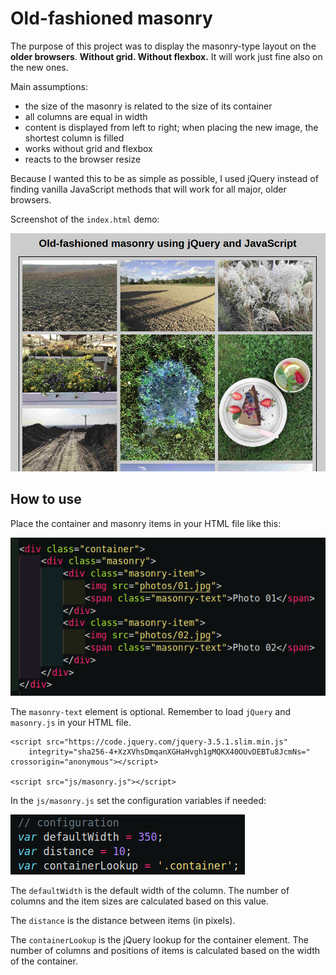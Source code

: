 # Old-fashioned masonry

The purpose of this project was to display the masonry-type layout on the **older browsers**. **Without grid. Without flexbox.** It will work just fine also on the new ones.

Main assumptions:
* the size of the masonry is related to the size of its container
* all columns are equal in width
* content is displayed from left to right; when placing the new image, the shortest column is filled
* works without grid and flexbox
* reacts to the browser resize

Because I wanted this to be as simple as possible, I used jQuery instead of finding vanilla JavaScript methods that will work for all major, older browsers. 

Screenshot of the `index.html` demo:

![Masonry demo](photos/demo.png "Masonry demo")

## How to use

Place the container and masonry items in your HTML file like this:

![HTML contents](photos/html.png "HTML contents")

The `masonry-text` element is optional. Remember to load `jQuery` and `masonry.js` in your HTML file.

```
<script src="https://code.jquery.com/jquery-3.5.1.slim.min.js"
    integrity="sha256-4+XzXVhsDmqanXGHaHvgh1gMQKX40OUvDEBTu8JcmNs=" crossorigin="anonymous"></script>

<script src="js/masonry.js"></script>
```

In the `js/masonry.js` set the configuration variables if needed:

![Configuration](photos/config.png "Configuration")

The `defaultWidth` is the default width of the column. The number of columns and the item sizes are calculated based on this value. 

The `distance` is the distance between items (in pixels).

The `containerLookup` is the jQuery lookup for the container element. The number of columns and positions of items is calculated based on the width of the container. 
